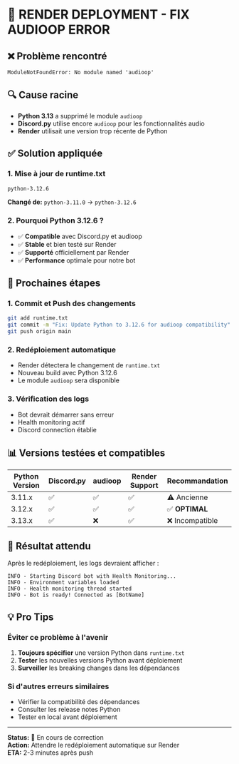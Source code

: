 # 🚨 RENDER DEPLOYMENT - FIX AUDIOOP ERROR

## ❌ Problème rencontré
```
ModuleNotFoundError: No module named 'audioop'
```

## 🔍 Cause racine
- **Python 3.13** a supprimé le module `audioop`
- **Discord.py** utilise encore `audioop` pour les fonctionnalités audio
- **Render** utilisait une version trop récente de Python

## ✅ Solution appliquée

### 1. Mise à jour de runtime.txt
```txt
python-3.12.6
```
**Changé de:** `python-3.11.0` → `python-3.12.6`

### 2. Pourquoi Python 3.12.6 ?
- ✅ **Compatible** avec Discord.py et audioop
- ✅ **Stable** et bien testé sur Render
- ✅ **Supporté** officiellement par Render
- ✅ **Performance** optimale pour notre bot

## 🚀 Prochaines étapes

### 1. Commit et Push des changements
```bash
git add runtime.txt
git commit -m "Fix: Update Python to 3.12.6 for audioop compatibility"
git push origin main
```

### 2. Redéploiement automatique
- Render détectera le changement de `runtime.txt`
- Nouveau build avec Python 3.12.6
- Le module `audioop` sera disponible

### 3. Vérification des logs
- Bot devrait démarrer sans erreur
- Health monitoring actif
- Discord connection établie

## 📊 Versions testées et compatibles

| Python Version | Discord.py | audioop | Render Support | Recommandation |
|----------------|------------|---------|----------------|----------------|
| 3.11.x         | ✅         | ✅      | ✅             | ⚠️ Ancienne    |
| 3.12.x         | ✅         | ✅      | ✅             | ✅ **OPTIMAL** |
| 3.13.x         | ✅         | ❌      | ✅             | ❌ Incompatible|

## 🎯 Résultat attendu

Après le redéploiement, les logs devraient afficher :
```
INFO - Starting Discord bot with Health Monitoring...
INFO - Environment variables loaded
INFO - Health monitoring thread started
INFO - Bot is ready! Connected as [BotName]
```

## 💡 Pro Tips

### Éviter ce problème à l'avenir
1. **Toujours spécifier** une version Python dans `runtime.txt`
2. **Tester** les nouvelles versions Python avant déploiement
3. **Surveiller** les breaking changes dans les dépendances

### Si d'autres erreurs similaires
- Vérifier la compatibilité des dépendances
- Consulter les release notes Python
- Tester en local avant déploiement

---
**Status:** 🔄 En cours de correction  
**Action:** Attendre le redéploiement automatique sur Render  
**ETA:** 2-3 minutes après push
